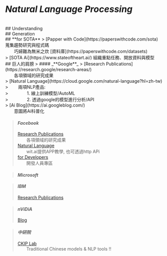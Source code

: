 <link rel='mask-icon' href='beaker.svg' color='#ff0000'>

# _**N**atural **L**anguage **P**rocessing_
<br>
## Understanding

<br>
## Generation

<br>
## **for SOTA**
> [Papper with Code](https://paperswithcode.com/sota) 蒐集趨勢研究與程式碼<br>&emsp;&emsp;巧婦難為無米之炊 [資料庫](https://paperswithcode.com/datasets)<br>
> [SOTA Ai](https://www.stateoftheart.ai/) 組織重點任務、開放資料與模型

<br>
## 巨人的肩膀
> #### _**Google**_
> [Research Publications](https://research.google/research-areas/)<br>&emsp;&emsp;各項領域的研究成果<br>
> [Natural Language](https://cloud.google.com/natural-language?hl=zh-tw)<br>
> &emsp;&emsp;兩項NLP產品:<br>
> &emsp;&emsp;&emsp;&emsp;1. 線上訓練模型/AutoML<br>
> &emsp;&emsp;&emsp;&emsp;2. 透過google的模型進行分析/API<br>
> [Ai Blog](https://ai.googleblog.com/)<br>&emsp;&emsp;意圖將Ai科普化<br>

> #### _**Facebook**_
> [Research Publications](https://research.fb.com/publications/)<br>&emsp;&emsp;各項領域的研究成果<br>
> [Natural Language](https://wit.ai/)<br>&emsp;&emsp;wit.ai提供APP教學, 也可透過http APi<br>
> [for Developers](https://developers.facebook.com/?no_redirect=1)<br>&emsp;&emsp;開發人員專區<br>

> #### _**Microsoft**_
> 

> #### _**IBM**_
> [Research Publications](https://mitibmwatsonailab.mit.edu/research/papers-code/)

> #### _**nViDiA**_
> [Blog](https://developer.nvidia.com/blog/)

> #### _**中研院**_
> [CKIP Lab](https://ckip.iis.sinica.edu.tw/resource)<br>&emsp;&emsp;Traditional Chinese models & NLP tools !!



